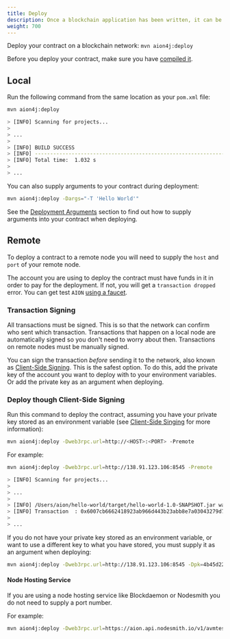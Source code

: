 ```yaml
---
title: Deploy
description: Once a blockchain application has been written, it can be compiled and deployed to a local or remote blockchain network. Deploying blockchain applications is similar to how regular applications are deployed currently, however there are some differences. One major difference is that to deploy an application to a public blockchain network, an account must be supplied with tokens in order to cover the deployment costs. However, when deploying to a local network through the Maven CLI there is no need to create an account or supply it with test tokens, as everything is contained within the local network.
weight: 700
---
```


Deploy your contract on a blockchain network: `mvn aion4j:deploy`

Before you deploy your contract, make sure you have [compiled it](compile).

## Local

Run the following command from the same location as your `pom.xml` file:

```bash
mvn aion4j:deploy

> [INFO] Scanning for projects...
>
> ...
>
> [INFO] BUILD SUCCESS
> [INFO] ------------------------------------------------------------------------
> [INFO] Total time:  1.032 s
>
> ...
```

You can also supply arguments to your contract during deployment:

```bash
mvn aion4j:deploy -Dargs="-T 'Hello World'"
```

See the [Deployment Arguments](/aion-virtual-machine/contract-fundamentals/deployment-arguments) section to find out how to supply arguments into your contract when deploying.

## Remote

To deploy a contract to a remote node you will need to supply the `host` and `port` of your remote node.

The account you are using to deploy the contract must have funds in it in order to pay for the deployment. If not, you will get a `transaction dropped` error. You can get test `AION` [using a faucet](/tokens/test-tokens).

### Transaction Signing

All transactions must be signed. This is so that the network can confirm who sent which transaction. Transactions that happen on a local node are automatically signed so you don't need to worry about then. Transactions on remote nodes must be manually signed.

You can sign the transaction _before_ sending it to the network, also known as [Client-Side Signing](client-side-signing). This is the safest option. To do this, add the private key of the account you want to deploy with to your environment variables. Or add the private key as an argument when deploying.

### Deploy though Client-Side Signing

Run this command to deploy the contract, assuming you have your private key stored as an environment variable (see [Client-Side Singing](client-side-signing) for more information):

```bash
mvn aion4j:deploy -Dweb3rpc.url=http://<HOST>:<PORT> -Premote
```

For example:

```bash
mvn aion4j:deploy -Dweb3rpc.url=http://138.91.123.106:8545 -Premote

> [INFO] Scanning for projects...
>
> ...
>
> [INFO] /Users/aion/hello-world/target/hello-world-1.0-SNAPSHOT.jar was deployed successfully.
> [INFO] Transaction  : 0x6007cb6662418923ab966d443b23abb8e7a03043279d77e661f764bfc643ce83
>
> ...
```

If you do not have your private key stored as an environment variable, or want to use a different key to what you have stored, you must supply it as an argument when deploying:

```bash
mvn aion4j:deploy -Dweb3rpc.url=http://138.91.123.106:8545 -Dpk=4b45d22a2f042d9... -Premote
```

#### Node Hosting Service

If you are using a node hosting service like Blockdaemon or Nodesmith you do not need to supply a port number.

For example:

```bash
mvn aion4j:deploy -Dweb3rpc.url=https://aion.api.nodesmith.io/v1/avmtestnet/jsonrpc?apiKey=abcdef1234564400a69ab440a1123456 -Premote
```
